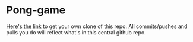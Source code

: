# Pong-game

[Here's the link](https://repl.it/github/HCC-SpeedyTortoises/Pong-game#main.py) to get your own clone of this repo. All commits/pushes and pulls you do will reflect what's in this central github repo.
